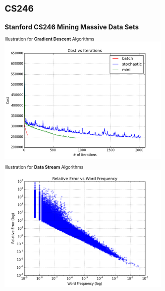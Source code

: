 # CS246
## Stanford CS246 Mining Massive Data Sets


Illustration for __Gradient Descent__ Algorithms
<img src="pic/gradientDescent.png" width="800" alt="GD"/>

Illustration for __Data Stream__ Algorithms
<img src="pic/dataStream.png" width="800" alt="DS"/>
